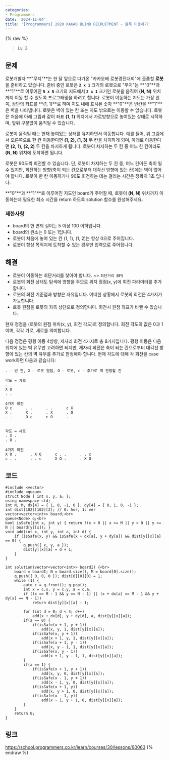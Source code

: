 ```yaml
---
categories:
- Programmers
date: '2024-11-04'
title: '[Programmers] 2020 KAKAO BLIND RECRUITMENT - 블록 이동하기'
---
```


{% raw %}
> Lv. 3<br>

## 문제
로봇개발자  **"무지"**는 한 달 앞으로 다가온 "카카오배 로봇경진대회"에 출품할  **로봇**을 준비하고 있습니다. 준비 중인 로봇은  **`2 x 1`**  크기의 로봇으로 "무지"는  **"0"**과  **"1"**로 이루어진  **`N x N`**  크기의 지도에서  **`2 x 1`**  크기인 로봇을 움직여  **(N, N)**  위치까지 이동 할 수 있도록 프로그래밍을 하려고 합니다. 로봇이 이동하는 지도는 가장 왼쪽, 상단의 좌표를  **(1, 1)**로 하며 지도 내에 표시된 숫자  **"0"**은 빈칸을  **"1"**은 벽을 나타냅니다. 로봇은 벽이 있는 칸 또는 지도 밖으로는 이동할 수 없습니다. 로봇은 처음에 아래 그림과 같이 좌표  **(1, 1)**  위치에서 가로방향으로 놓여있는 상태로 시작하며, 앞뒤 구분없이 움직일 수 있습니다.

로봇이 움직일 때는 현재 놓여있는 상태를 유지하면서 이동합니다. 예를 들어, 위 그림에서 오른쪽으로 한 칸 이동한다면  **(1, 2), (1, 3)**  두 칸을 차지하게 되며, 아래로 이동한다면  **(2, 1), (2, 2)**  두 칸을 차지하게 됩니다. 로봇이 차지하는 두 칸 중 어느 한 칸이라도  **(N, N)**  위치에 도착하면 됩니다.

로봇은 90도씩 회전할 수 있습니다. 단, 로봇이 차지하는 두 칸 중, 어느 칸이든 축이 될 수 있지만, 회전하는 방향(축이 되는 칸으로부터 대각선 방향에 있는 칸)에는 벽이 없어야 합니다. 로봇이 한 칸 이동하거나 90도 회전하는 데는 걸리는 시간은 정확히 1초 입니다.

**"0"**과  **"1"**로 이루어진 지도인 board가 주어질 때, 로봇이  **(N, N)**  위치까지 이동하는데 필요한 최소 시간을 return 하도록 solution 함수를 완성해주세요.

### 제한사항
-   board의 한 변의 길이는 5 이상 100 이하입니다.
-   board의 원소는 0 또는 1입니다.
-   로봇이 처음에 놓여 있는 칸 (1, 1), (1, 2)는 항상 0으로 주어집니다.
-   로봇이 항상 목적지에 도착할 수 있는 경우만 입력으로 주어집니다.

## 해결
- 로봇이 이동하는 최단거리를 찾아야 합니다. => `최단거리 BFS`<br>
- 로봇의 회전 상태도 탐색에 영향을 주므로 위치 정점(x, y)에 회전 파라미터를 추가합니다.
- 로봇의 회전 기준점과 방향은 자유입니다. 어떠한 상황에서 로봇의 회전은 4가지가 가능합니다.
- 로봇 원점을 로봇의 좌측 상단으로 정의합니다. 회전시 원점 좌표가 바뀔 수 있습니다.

현재 정점을 (로봇의 원점 위치(x, y), 회전 각도)로 정의합니다. 회전 각도의 값은 0과 1이며, 각각 가로, 세로를 의미합니다.

다음 정점은 평행 이동 4방향, 제자리 회전 4가지로 총 8가지입니다. 평행 이동은 다음 위치에 있는 벽 유무만 고려하면 되지만, 제자리 회전은 축이 되는 칸으로부터 대각선 방향에 있는 칸의 벽 유무를 추가로 판정해야 합니다. 현재 각도에 대해 각 회전을 case work하면 다음과 같습니다:
```
. - 빈 칸, X - 로봇 원점, O - 로봇, c - 추가로 벽 판정할 칸

각도 = 가로
. .
X O
. .

4가지 회전
O c      . .      . .      c X
X .      X .      . X      . O
. .      O c      c O      . .


각도 = 세로
. X .
. O .

4가지 회전
X O .      . X O      c . .      . . c
c . .      . . c      X O .      . X O
```

## 코드
```
#include <vector>
#include <queue>
struct Node { int x, y, a; };
using namespace std;
int N, M, dx[4] = { 1, 0, -1, 0 }, dy[4] = { 0, 1, 0, -1 };
int dist[102][102][2]; // 0: hor, 1: ver
vector<vector<int>> board;<br>
queue<Node> q;<br>
bool isSafe(int x, int y) { return !(x < 0 || x >= M || y < 0 || y >= N || board[y][x]); }
void add(int x, int y, int a, int d) {
    if (isSafe(x, y) && isSafe(x + dx[a], y + dy[a]) && dist[y][x][a] == 0) {
        q.push({ x, y, a });
        dist[y][x][a] = d + 1;
    }
}

int solution(vector<vector<int>> boardI) {<br>
    board = boardI; N = board.size(), M = board[0].size();
    q.push({ 0, 0, 0 }); dist[0][0][0] = 1;
    while (1) {
        auto c = q.front(); q.pop();
        int x = c.x, y = c.y, a = c.a;
        if ((x == M - 1 && y == N - 1) || (x + dx[a] == M - 1 && y + dy[a] == N - 1))
            return dist[y][x][a] - 1;

        for (int d = 0; d < 4; d++)
            add(x + dx[d], y + dy[d], a, dist[y][x][a]);
        if(a == 0) {
            if(isSafe(x + 1, y + 1))
                add(x, y, 1, dist[y][x][a]);
            if(isSafe(x, y + 1))
                add(x + 1, y, 1, dist[y][x][a]);
            if(isSafe(x + 1, y - 1))
                add(x, y - 1, 1, dist[y][x][a]);
            if(isSafe(x, y - 1))
                add(x + 1, y - 1, 1, dist[y][x][a]);
        }
        if(a == 1) {
            if(isSafe(x + 1, y + 1))
                add(x, y, 0, dist[y][x][a]);
            if(isSafe(x - 1, y + 1))
                add(x - 1, y, 0, dist[y][x][a]);
            if(isSafe(x + 1, y))
                add(x, y + 1, 0, dist[y][x][a]);
            if(isSafe(x - 1, y))
                add(x - 1, y + 1, 0, dist[y][x][a]);
        }
    }
    return 0;
}
```

## 링크
https://school.programmers.co.kr/learn/courses/30/lessons/60063
{% endraw %}